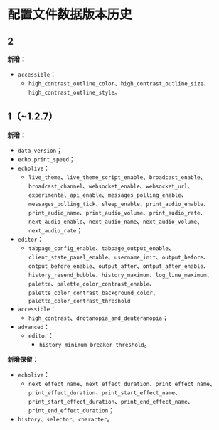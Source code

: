 # 配置文件数据版本历史

## 2
**新增：**

- `accessible`：
    - `high_contrast_outline_color`、`high_contrast_outline_size`、`high_contrast_outline_style`。

## 1（~1.2.7）
**新增：**

- `data_version`；
- `echo.print_speed`；
- `echolive`：
    - `live_theme`、`live_theme_script_enable`、`broadcast_enable`、`broadcast_channel`、`websocket_enable`、`websocket_url`、`experimental_api_enable`、`messages_polling_enable`、`messages_polling_tick`、`sleep_enable`、`print_audio_enable`、`print_audio_name`、`print_audio_volume`、`print_audio_rate`、`next_audio_enable`、`next_audio_name`、`next_audio_volume`、`next_audio_rate`；
- `editor`：
    - `tabpage_config_enable`、`tabpage_output_enable`、`client_state_panel_enable`、`username_init`、`output_before`、`ontput_before_enable`、`output_after`、`ontput_after_enable`、`history_resend_bubble`、`history_maximum`、`log_line_maximum`、`palette`、`palette_color_contrast_enable`、`palette_color_contrast_background_color`、`palette_color_contrast_threshold`
- `accessible`：
    - `high_contrast`、`drotanopia_and_deuteranopia`；
- `advanced`：
    - `editor`：
        - `history_minimum_breaker_threshold`。

**新增保留：**

- `echolive`：
    - `next_effect_name`、`next_effect_duration`、`print_effect_name`、`print_effect_duration`、`print_start_effect_name`、`print_start_effect_duration`、`print_end_effect_name`、`print_end_effect_duration`；
- `history`、`selector`、`character`。